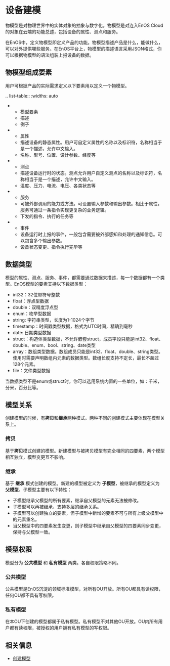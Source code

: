 # 设备建模

物模型是对物理世界中的实体对象的抽象与数字化。物模型是对连入EnOS Cloud的对象在云端的功能总述，包括设备的属性、测点和服务。

在EnOS中，定义物模型即定义产品的功能。物模型描述产品是什么，能做什么，可以对外提供哪些服务。在EnOS平台上，物模型的描述语言采用JSON格式，你可以根据物模型的语法组装上报设备的数据。


## 物模型组成要素

用户可根据产品的实际需求定义以下要素用以定义一个物模型。

.. list-table::
   :widths: auto

   * - 模型要素
     - 描述
     - 例子
   * - 属性
     - 描述设备的静态属性。用户可自定义属性的名称以及标识符，名称相当于是一个描述，允许中文输入。
     - 名称、型号、位置、设计参数、经度等
   * - 测点
     - 描述设备运行时的状态。测点允许用户自定义测点的名称以及标识符，名称相当于是一个描述，允许中文输入。
     - 温度、压力、电流、电压、各类状态等
   * - 服务
     - 可被外部调用的能力或方法。可设置输入参数和输出参数。相比于属性，服务可通过一条指令实现更复杂的业务逻辑。
     - 下发的指令、执行的任务等
   * - 事件
     - 设备运行时上报的事件，一般包含需要被外部感知和处理的通知信息。可以包含多个输出参数。
     - 设备状态变更、指令执行完毕等

<!--end-->

## 数据类型

模型的属性、测点、服务、事件，都需要通过数据来描述，每一个数据都有一个类型。EnOS模型的要素支持以下数据类型：

- int32：32位带符号整数
- float：浮点型数据
- double：双精度浮点型
- enum：枚举型数据
- string: 字符串类型，长度为1-1024个字节
- timestamp：时间戳类型数据，格式为UTC时间，精确到毫秒
- date: 日期类型数据
- struct：构造体类型数据，不允许嵌套struct，成员字段只能是int32、float、double、enum、bool、string、date类型
- array：数组类型数据。数组成员只能是int32、float、double、string类型。使用时需要声明数组内元素的数据类型。数组长度支持不定长，最长不超过128个元素。
- file：文件类型数据 <!--校验条件？-->

当数据类型不是enum或struct时，你可以选用系统内置的一些单位，如：千米，分米，百分比等。

## 模型关系

创建模型的时候，有**拷贝**和**继承**两种模式。两种不同的创建模式主要体现在模型关系上。

### 拷贝

基于**拷贝**模式创建的模型。新建模型与被拷贝模型有完全相同的四要素，两个模型相互独立，模型变更互不影响。

### 继承

基于 **继承** 模式创建的模型。新建的模型被定义为 **子模型**，被继承的模型定义为 **父模型**。子模型主要有以下特性：

- 子模型继承父模型的所有要素，继承自父模型的元素无法被修改。
- 子模型可以再被继承，支持多层的继承关系。
- 子模型可以创建独立的要素，但子模型中新增的要素不可与所有上级父模型中的元素重名。
- 当父模型中的四要素发生变更，则子模型中继承自父模型的四要素同步变更，保持与父模型一致。

## 模型权限

模型分为 **公共模型** 和 **私有模型** 两类。各自权限策略不同。

### 公共模型

公共模型是EnOS沉淀的领域标准模型，对所有OU开放。所有OU都具有读权限，任何OU都不具有写权限。

### 私有模型

在本OU下创建的模型都属于私有模型。私有模型不对其他OU开放。OU内所有用户都有读权限，被授权的用户拥有私有模型的写权限。

## 相关信息

- [创建模型](creating_model)
